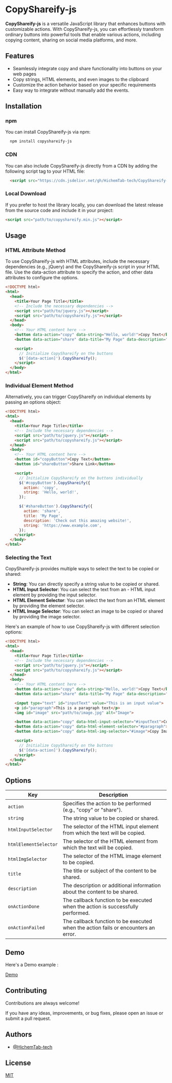 # CopyShareify-js

**CopyShareify-js**  is a versatile JavaScript library that enhances buttons with customizable actions. With CopyShareify-js, you can effortlessly transform ordinary buttons into powerful tools that enable various actions, including copying content, sharing on social media platforms, and more.
## Features

- Seamlessly integrate copy and share functionality into buttons on your web pages
- Copy strings, HTML elements, and even images to the clipboard
- Customize the action behavior based on your specific requirements
- Easy way to integrate without manually add the events.


## Installation

### npm
You can install CopyShareify-js via npm:
```bash
  npm install copyshareify-js
```


### CDN
You can also include CopyShareify-js directly from a CDN by adding the following script tag to your HTML file:

```HTML
  <script src="https://cdn.jsdelivr.net/gh/HichemTab-tech/CopyShareify-js@1.3.1/dist/copyshareify.min.js"></script>
```

### Local Download
If you prefer to host the library locally, you can download the latest release from the source code and include it in your project:

```HTML
<script src="path/to/copyshareify.min.js"></script>
```
## Usage

### HTML Attribute Method
To use CopyShareify-js with HTML attributes, include the necessary dependencies (e.g., jQuery) and the CopyShareify-js script in your HTML file. Use the data-action attribute to specify the action, and other data attributes to configure the options.

```html
<!DOCTYPE html>
<html>
  <head>
    <title>Your Page Title</title>
    <!-- Include the necessary dependencies -->
    <script src="path/to/jquery.js"></script>
    <script src="path/to/copyshareify.js"></script>
  </head>
  <body>
    <!-- Your HTML content here -->
    <button data-action="copy" data-string="Hello, world!">Copy Text</button>
    <button data-action="share" data-title="My Page" data-description="Check out this amazing website!" data-string="https://www.example.com">Share Link</button>

    <script>
      // Initialize CopyShareify on the buttons
      $('[data-action]').CopyShareify();
    </script>
  </body>
</html>
```

### Individual Element Method
Alternatively, you can trigger CopyShareify on individual elements by passing an options object:
```html
<!DOCTYPE html>
<html>
  <head>
    <title>Your Page Title</title>
    <!-- Include the necessary dependencies -->
    <script src="path/to/jquery.js"></script>
    <script src="path/to/copyshareify.js"></script>
  </head>
  <body>
    <!-- Your HTML content here -->
    <button id="copyButton">Copy Text</button>
    <button id="shareButton">Share Link</button>

    <script>
      // Initialize CopyShareify on the buttons individually
      $('#copyButton').CopyShareify({
        action: 'copy',
        string: 'Hello, world!',
      });

      $('#shareButton').CopyShareify({
        action: 'share',
        title: 'My Page',
        description: 'Check out this amazing website!',
        string: 'https://www.example.com',
      });
    </script>
  </body>
</html>

```

### Selecting the Text
CopyShareify-js provides multiple ways to select the text to be copied or shared:

- **String**: You can directly specify a string value to be copied or shared.
- **HTML Input Selector**: You can select the text from an - HTML input element by providing the input selector.
- **HTML Element Selector**: You can select the text from an HTML element by providing the element selector.
- **HTML Image Selector**: You can select an image to be copied or shared by providing the image selector.

Here's an example of how to use CopyShareify-js with different selection options:

```html
<!DOCTYPE html>
<html>
  <head>
    <title>Your Page Title</title>
    <!-- Include the necessary dependencies -->
    <script src="path/to/jquery.js"></script>
    <script src="path/to/copyshareify.js"></script>
  </head>
  <body>
    <!-- Your HTML content here -->
    <button data-action="copy" data-string="Hello, world!">Copy Text</button>
    <button data-action="share" data-title="My Page" data-description="Check out this amazing website!" data-string="https://www.example.com">Share Link</button>

    <input type="text" id="inputText" value="This is an input value">
    <p id="paragraph">This is a paragraph text</p>
    <img id="image" src="path/to/image.jpg" alt="Image">

    <button data-action="copy" data-html-input-selector="#inputText">Copy Input Text</button>
    <button data-action="copy" data-html-element-selector="#paragraph">Copy Paragraph Text</button>
    <button data-action="copy" data-html-img-selector="#image">Copy Image</button>

    <script>
      // Initialize CopyShareify on the buttons
      $('[data-action]').CopyShareify();
    </script>
  </body>
</html>

```
## Options
| Key                   | Description                                                                        |
|-----------------------|------------------------------------------------------------------------------------|
| `action`              | Specifies the action to be performed (e.g., "copy" or "share").                    |
| `string`              | The string value to be copied or shared.                                           |
| `htmlInputSelector`   | The selector of the HTML input element from which the text will be copied.         |
| `htmlElementSelector` | The selector of the HTML element from which the text will be copied.               |
| `htmlImgSelector`     | The selector of the HTML image element to be copied.                               |
| `title`               | The title or subject of the content to be shared.                                  |
| `description`         | The description or additional information about the content to be shared.          |
| `onActionDone`        | The callback function to be executed when the action is successfully performed.    |
| `onActionFailed`      | The callback function to be executed when the action fails or encounters an error. |


## Demo

Here's a Demo example : 

[Demo](https://hichemtab-tech.github.io/CopyShareify-js/)

## Contributing

Contributions are always welcome!

If you have any ideas, improvements, or bug fixes, please open an issue or submit a pull request.


## Authors

- [@HichemTab-tech](https://www.github.com/HichemTab-tech)

## License

[MIT](https://github.com/HichemTab-tech/CopyShareify-js/blob/master/LICENSE)
